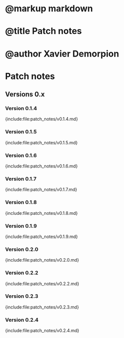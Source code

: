 # @markup markdown
# @title Patch notes
# @author Xavier Demorpion

# Patch notes #

## Versions 0.x ##

### Version 0.1.4 ###
{include:file:patch_notes/v0.1.4.md}

### Version 0.1.5 ###
{include:file:patch_notes/v0.1.5.md}

### Version 0.1.6 ###
{include:file:patch_notes/v0.1.6.md}

### Version 0.1.7 ###
{include:file:patch_notes/v0.1.7.md}

### Version 0.1.8 ###
{include:file:patch_notes/v0.1.8.md}

### Version 0.1.9 ###
{include:file:patch_notes/v0.1.9.md}

### Version 0.2.0 ###
{include:file:patch_notes/v0.2.0.md}

### Version 0.2.2 ###
{include:file:patch_notes/v0.2.2.md}

### Version 0.2.3 ###
{include:file:patch_notes/v0.2.3.md}

### Version 0.2.4 ###
{include:file:patch_notes/v0.2.4.md}
